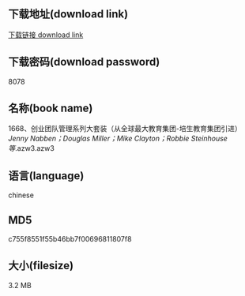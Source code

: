 ## 下载地址(download link)
[下载链接 download link](https://voluble-croquembouche-d321dc.netlify.app/?s=1668%E3%80%81%E5%88%9B%E4%B8%9A%E5%9B%A2%E9%98%9F%E7%AE%A1%E7%90%86%E7%B3%BB%E5%88%97%E5%A4%A7%E5%A5%97%E8%A3%85%EF%BC%88%E4%BB%8E%E5%85%A8%E7%90%83%E6%9C%80%E5%A4%A7%E6%95%99%E8%82%B2%E9%9B%86%E5%9B%A2-%E5%9F%B9%E7%94%9F%E6%95%99%E8%82%B2%E9%9B%86%E5%9B%A2%E5%BC%95%E8%BF%9B%EF%BC%89_Jenny+Nabben%EF%BC%9BDouglas+Miller%EF%BC%9BMike+Clayton%EF%BC%9BRobbie+Steinhouse%E7%AD%89_.azw3)

## 下载密码(download password)
8078

## 名称(book name)
1668、创业团队管理系列大套装（从全球最大教育集团-培生教育集团引进）_Jenny Nabben；Douglas Miller；Mike Clayton；Robbie Steinhouse等_.azw3.azw3

## 语言(language)
chinese

## MD5
c755f8551f55b46bb7f00696811807f8

## 大小(filesize)
3.2 MB
